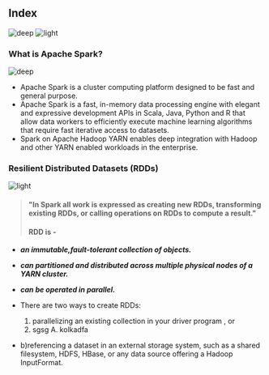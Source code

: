 ## Index
![deep](https://user-images.githubusercontent.com/12748752/144213667-6c093ddd-04d3-455a-9c7b-57b3cb7fa5ed.png)
![light](https://user-images.githubusercontent.com/12748752/144213674-89ceed2c-eca9-43ab-a8cd-53385fe25440.png)

### What is Apache Spark?
![deep](https://user-images.githubusercontent.com/12748752/144213667-6c093ddd-04d3-455a-9c7b-57b3cb7fa5ed.png)
* Apache Spark is a cluster computing platform designed to be fast and general purpose.
* Apache Spark is a fast, in-memory data processing engine with elegant and expressive development APIs in Scala, Java, Python and R that allow data workers to efficiently execute machine learning algorithms that require fast iterative access to datasets.
* Spark on Apache Hadoop YARN enables deep integration with Hadoop and other YARN enabled workloads in the enterprise.

### Resilient Distributed Datasets (RDDs)
![light](https://user-images.githubusercontent.com/12748752/144213674-89ceed2c-eca9-43ab-a8cd-53385fe25440.png)
> #### "In Spark all work is expressed as creating new RDDs, transforming existing RDDs, or calling operations on RDDs to compute a result."
> #### RDD is -
  * _**an immutable,fault-tolerant collection of objects.**_
  * _**can partitioned and distributed across multiple physical nodes of a YARN cluster.**_
  * _**can be operated in parallel.**_
  
* There are two ways to create RDDs:
    1. parallelizing an existing collection in your driver program , or
    2. sgsg
      A. kolkadfa
      
            
    
    
* b)referencing a dataset in an external storage system, such as a shared filesystem, HDFS, HBase, or any data source offering a Hadoop InputFormat.






 
